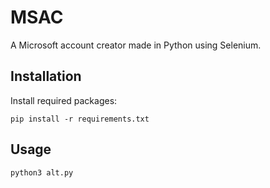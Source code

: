 # MSAC

A Microsoft account creator made in Python using Selenium.

## Installation
Install required packages:

`pip install -r requirements.txt`

## Usage

`python3 alt.py`
